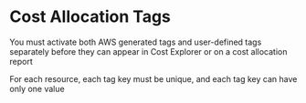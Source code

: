 # Cost Allocation Tags
You must activate both AWS generated tags and user-defined tags separately before they can appear in Cost Explorer or on a cost allocation report

For each resource, each tag key must be unique, and each tag key can have only one value